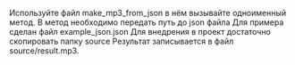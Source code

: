 Используйте файл make_mp3_from_json
в нём вызывайте одноименный метод.
В метод необходимо передать путь до json файла
Для примера сделан файл example_json.json
Для внедрения в проект достаточно скопировать папку source
Результат записывается в файл source/result.mp3.
